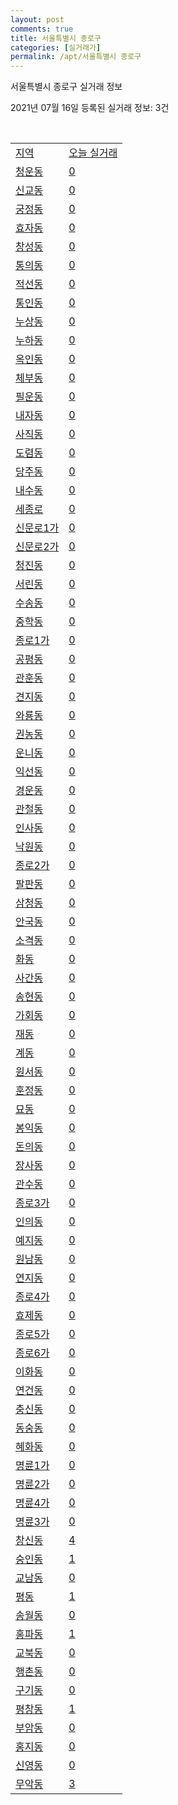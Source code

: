 ```yaml
---
layout: post
comments: true
title: 서울특별시 종로구
categories: [실거래가]
permalink: /apt/서울특별시 종로구
---
```


서울특별시 종로구 실거래 정보

2021년 07월 16일 등록된 실거래 정보: 3건

<script type="text/javascript">
  google.charts.load('current', {'packages':['corechart']});
  google.charts.setOnLoadCallback(drawChart);

  function drawChart() {
    var data = google.visualization.arrayToDataTable([['거래일', '매매', '전월세', '전매'], ['20-07', 39, 62, 0], ['20-08', 49, 122, 0], ['20-09', 36, 126, 0], ['20-10', 101, 118, 0], ['20-11', 64, 122, 0], ['20-12', 72, 127, 0], ['21-01', 53, 149, 0], ['21-02', 40, 129, 0], ['21-03', 44, 124, 0], ['21-04', 42, 141, 0], ['21-05', 34, 113, 0], ['21-06', 19, 90, 0], ['21-07', 3, 33, 0]]);

    var options = {
      title: '최근 1년간 유형별 거래량 추이',
      legend: { position: 'bottom' }
    };

    var chart = new google.visualization.LineChart(document.getElementById('columnchart_material'));
    chart.draw(data, (options));
  }
</script>

<div id="columnchart_material" style="width: 95%; margin-left: -35px"></div>
<br>
<table class="sortable">
  <tr>
    <td><a href="#">지역</a></td>
    <td><a href="#">오늘 실거래</a></td>
  </tr>

  
  <tr class="item">
    <td><a href="서울특별시 종로구 청운동">청운동</a></td>
    <td><a href="서울특별시 종로구 청운동">0</a></td>
  </tr>
    

  <tr class="item">
    <td><a href="서울특별시 종로구 신교동">신교동</a></td>
    <td><a href="서울특별시 종로구 신교동">0</a></td>
  </tr>
    

  <tr class="item">
    <td><a href="서울특별시 종로구 궁정동">궁정동</a></td>
    <td><a href="서울특별시 종로구 궁정동">0</a></td>
  </tr>
    

  <tr class="item">
    <td><a href="서울특별시 종로구 효자동">효자동</a></td>
    <td><a href="서울특별시 종로구 효자동">0</a></td>
  </tr>
    

  <tr class="item">
    <td><a href="서울특별시 종로구 창성동">창성동</a></td>
    <td><a href="서울특별시 종로구 창성동">0</a></td>
  </tr>
    

  <tr class="item">
    <td><a href="서울특별시 종로구 통의동">통의동</a></td>
    <td><a href="서울특별시 종로구 통의동">0</a></td>
  </tr>
    

  <tr class="item">
    <td><a href="서울특별시 종로구 적선동">적선동</a></td>
    <td><a href="서울특별시 종로구 적선동">0</a></td>
  </tr>
    

  <tr class="item">
    <td><a href="서울특별시 종로구 통인동">통인동</a></td>
    <td><a href="서울특별시 종로구 통인동">0</a></td>
  </tr>
    

  <tr class="item">
    <td><a href="서울특별시 종로구 누상동">누상동</a></td>
    <td><a href="서울특별시 종로구 누상동">0</a></td>
  </tr>
    

  <tr class="item">
    <td><a href="서울특별시 종로구 누하동">누하동</a></td>
    <td><a href="서울특별시 종로구 누하동">0</a></td>
  </tr>
    

  <tr class="item">
    <td><a href="서울특별시 종로구 옥인동">옥인동</a></td>
    <td><a href="서울특별시 종로구 옥인동">0</a></td>
  </tr>
    

  <tr class="item">
    <td><a href="서울특별시 종로구 체부동">체부동</a></td>
    <td><a href="서울특별시 종로구 체부동">0</a></td>
  </tr>
    

  <tr class="item">
    <td><a href="서울특별시 종로구 필운동">필운동</a></td>
    <td><a href="서울특별시 종로구 필운동">0</a></td>
  </tr>
    

  <tr class="item">
    <td><a href="서울특별시 종로구 내자동">내자동</a></td>
    <td><a href="서울특별시 종로구 내자동">0</a></td>
  </tr>
    

  <tr class="item">
    <td><a href="서울특별시 종로구 사직동">사직동</a></td>
    <td><a href="서울특별시 종로구 사직동">0</a></td>
  </tr>
    

  <tr class="item">
    <td><a href="서울특별시 종로구 도렴동">도렴동</a></td>
    <td><a href="서울특별시 종로구 도렴동">0</a></td>
  </tr>
    

  <tr class="item">
    <td><a href="서울특별시 종로구 당주동">당주동</a></td>
    <td><a href="서울특별시 종로구 당주동">0</a></td>
  </tr>
    

  <tr class="item">
    <td><a href="서울특별시 종로구 내수동">내수동</a></td>
    <td><a href="서울특별시 종로구 내수동">0</a></td>
  </tr>
    

  <tr class="item">
    <td><a href="서울특별시 종로구 세종로">세종로</a></td>
    <td><a href="서울특별시 종로구 세종로">0</a></td>
  </tr>
    

  <tr class="item">
    <td><a href="서울특별시 종로구 신문로1가">신문로1가</a></td>
    <td><a href="서울특별시 종로구 신문로1가">0</a></td>
  </tr>
    

  <tr class="item">
    <td><a href="서울특별시 종로구 신문로2가">신문로2가</a></td>
    <td><a href="서울특별시 종로구 신문로2가">0</a></td>
  </tr>
    

  <tr class="item">
    <td><a href="서울특별시 종로구 청진동">청진동</a></td>
    <td><a href="서울특별시 종로구 청진동">0</a></td>
  </tr>
    

  <tr class="item">
    <td><a href="서울특별시 종로구 서린동">서린동</a></td>
    <td><a href="서울특별시 종로구 서린동">0</a></td>
  </tr>
    

  <tr class="item">
    <td><a href="서울특별시 종로구 수송동">수송동</a></td>
    <td><a href="서울특별시 종로구 수송동">0</a></td>
  </tr>
    

  <tr class="item">
    <td><a href="서울특별시 종로구 중학동">중학동</a></td>
    <td><a href="서울특별시 종로구 중학동">0</a></td>
  </tr>
    

  <tr class="item">
    <td><a href="서울특별시 종로구 종로1가">종로1가</a></td>
    <td><a href="서울특별시 종로구 종로1가">0</a></td>
  </tr>
    

  <tr class="item">
    <td><a href="서울특별시 종로구 공평동">공평동</a></td>
    <td><a href="서울특별시 종로구 공평동">0</a></td>
  </tr>
    

  <tr class="item">
    <td><a href="서울특별시 종로구 관훈동">관훈동</a></td>
    <td><a href="서울특별시 종로구 관훈동">0</a></td>
  </tr>
    

  <tr class="item">
    <td><a href="서울특별시 종로구 견지동">견지동</a></td>
    <td><a href="서울특별시 종로구 견지동">0</a></td>
  </tr>
    

  <tr class="item">
    <td><a href="서울특별시 종로구 와룡동">와룡동</a></td>
    <td><a href="서울특별시 종로구 와룡동">0</a></td>
  </tr>
    

  <tr class="item">
    <td><a href="서울특별시 종로구 권농동">권농동</a></td>
    <td><a href="서울특별시 종로구 권농동">0</a></td>
  </tr>
    

  <tr class="item">
    <td><a href="서울특별시 종로구 운니동">운니동</a></td>
    <td><a href="서울특별시 종로구 운니동">0</a></td>
  </tr>
    

  <tr class="item">
    <td><a href="서울특별시 종로구 익선동">익선동</a></td>
    <td><a href="서울특별시 종로구 익선동">0</a></td>
  </tr>
    

  <tr class="item">
    <td><a href="서울특별시 종로구 경운동">경운동</a></td>
    <td><a href="서울특별시 종로구 경운동">0</a></td>
  </tr>
    

  <tr class="item">
    <td><a href="서울특별시 종로구 관철동">관철동</a></td>
    <td><a href="서울특별시 종로구 관철동">0</a></td>
  </tr>
    

  <tr class="item">
    <td><a href="서울특별시 종로구 인사동">인사동</a></td>
    <td><a href="서울특별시 종로구 인사동">0</a></td>
  </tr>
    

  <tr class="item">
    <td><a href="서울특별시 종로구 낙원동">낙원동</a></td>
    <td><a href="서울특별시 종로구 낙원동">0</a></td>
  </tr>
    

  <tr class="item">
    <td><a href="서울특별시 종로구 종로2가">종로2가</a></td>
    <td><a href="서울특별시 종로구 종로2가">0</a></td>
  </tr>
    

  <tr class="item">
    <td><a href="서울특별시 종로구 팔판동">팔판동</a></td>
    <td><a href="서울특별시 종로구 팔판동">0</a></td>
  </tr>
    

  <tr class="item">
    <td><a href="서울특별시 종로구 삼청동">삼청동</a></td>
    <td><a href="서울특별시 종로구 삼청동">0</a></td>
  </tr>
    

  <tr class="item">
    <td><a href="서울특별시 종로구 안국동">안국동</a></td>
    <td><a href="서울특별시 종로구 안국동">0</a></td>
  </tr>
    

  <tr class="item">
    <td><a href="서울특별시 종로구 소격동">소격동</a></td>
    <td><a href="서울특별시 종로구 소격동">0</a></td>
  </tr>
    

  <tr class="item">
    <td><a href="서울특별시 종로구 화동">화동</a></td>
    <td><a href="서울특별시 종로구 화동">0</a></td>
  </tr>
    

  <tr class="item">
    <td><a href="서울특별시 종로구 사간동">사간동</a></td>
    <td><a href="서울특별시 종로구 사간동">0</a></td>
  </tr>
    

  <tr class="item">
    <td><a href="서울특별시 종로구 송현동">송현동</a></td>
    <td><a href="서울특별시 종로구 송현동">0</a></td>
  </tr>
    

  <tr class="item">
    <td><a href="서울특별시 종로구 가회동">가회동</a></td>
    <td><a href="서울특별시 종로구 가회동">0</a></td>
  </tr>
    

  <tr class="item">
    <td><a href="서울특별시 종로구 재동">재동</a></td>
    <td><a href="서울특별시 종로구 재동">0</a></td>
  </tr>
    

  <tr class="item">
    <td><a href="서울특별시 종로구 계동">계동</a></td>
    <td><a href="서울특별시 종로구 계동">0</a></td>
  </tr>
    

  <tr class="item">
    <td><a href="서울특별시 종로구 원서동">원서동</a></td>
    <td><a href="서울특별시 종로구 원서동">0</a></td>
  </tr>
    

  <tr class="item">
    <td><a href="서울특별시 종로구 훈정동">훈정동</a></td>
    <td><a href="서울특별시 종로구 훈정동">0</a></td>
  </tr>
    

  <tr class="item">
    <td><a href="서울특별시 종로구 묘동">묘동</a></td>
    <td><a href="서울특별시 종로구 묘동">0</a></td>
  </tr>
    

  <tr class="item">
    <td><a href="서울특별시 종로구 봉익동">봉익동</a></td>
    <td><a href="서울특별시 종로구 봉익동">0</a></td>
  </tr>
    

  <tr class="item">
    <td><a href="서울특별시 종로구 돈의동">돈의동</a></td>
    <td><a href="서울특별시 종로구 돈의동">0</a></td>
  </tr>
    

  <tr class="item">
    <td><a href="서울특별시 종로구 장사동">장사동</a></td>
    <td><a href="서울특별시 종로구 장사동">0</a></td>
  </tr>
    

  <tr class="item">
    <td><a href="서울특별시 종로구 관수동">관수동</a></td>
    <td><a href="서울특별시 종로구 관수동">0</a></td>
  </tr>
    

  <tr class="item">
    <td><a href="서울특별시 종로구 종로3가">종로3가</a></td>
    <td><a href="서울특별시 종로구 종로3가">0</a></td>
  </tr>
    

  <tr class="item">
    <td><a href="서울특별시 종로구 인의동">인의동</a></td>
    <td><a href="서울특별시 종로구 인의동">0</a></td>
  </tr>
    

  <tr class="item">
    <td><a href="서울특별시 종로구 예지동">예지동</a></td>
    <td><a href="서울특별시 종로구 예지동">0</a></td>
  </tr>
    

  <tr class="item">
    <td><a href="서울특별시 종로구 원남동">원남동</a></td>
    <td><a href="서울특별시 종로구 원남동">0</a></td>
  </tr>
    

  <tr class="item">
    <td><a href="서울특별시 종로구 연지동">연지동</a></td>
    <td><a href="서울특별시 종로구 연지동">0</a></td>
  </tr>
    

  <tr class="item">
    <td><a href="서울특별시 종로구 종로4가">종로4가</a></td>
    <td><a href="서울특별시 종로구 종로4가">0</a></td>
  </tr>
    

  <tr class="item">
    <td><a href="서울특별시 종로구 효제동">효제동</a></td>
    <td><a href="서울특별시 종로구 효제동">0</a></td>
  </tr>
    

  <tr class="item">
    <td><a href="서울특별시 종로구 종로5가">종로5가</a></td>
    <td><a href="서울특별시 종로구 종로5가">0</a></td>
  </tr>
    

  <tr class="item">
    <td><a href="서울특별시 종로구 종로6가">종로6가</a></td>
    <td><a href="서울특별시 종로구 종로6가">0</a></td>
  </tr>
    

  <tr class="item">
    <td><a href="서울특별시 종로구 이화동">이화동</a></td>
    <td><a href="서울특별시 종로구 이화동">0</a></td>
  </tr>
    

  <tr class="item">
    <td><a href="서울특별시 종로구 연건동">연건동</a></td>
    <td><a href="서울특별시 종로구 연건동">0</a></td>
  </tr>
    

  <tr class="item">
    <td><a href="서울특별시 종로구 충신동">충신동</a></td>
    <td><a href="서울특별시 종로구 충신동">0</a></td>
  </tr>
    

  <tr class="item">
    <td><a href="서울특별시 종로구 동숭동">동숭동</a></td>
    <td><a href="서울특별시 종로구 동숭동">0</a></td>
  </tr>
    

  <tr class="item">
    <td><a href="서울특별시 종로구 혜화동">혜화동</a></td>
    <td><a href="서울특별시 종로구 혜화동">0</a></td>
  </tr>
    

  <tr class="item">
    <td><a href="서울특별시 종로구 명륜1가">명륜1가</a></td>
    <td><a href="서울특별시 종로구 명륜1가">0</a></td>
  </tr>
    

  <tr class="item">
    <td><a href="서울특별시 종로구 명륜2가">명륜2가</a></td>
    <td><a href="서울특별시 종로구 명륜2가">0</a></td>
  </tr>
    

  <tr class="item">
    <td><a href="서울특별시 종로구 명륜4가">명륜4가</a></td>
    <td><a href="서울특별시 종로구 명륜4가">0</a></td>
  </tr>
    

  <tr class="item">
    <td><a href="서울특별시 종로구 명륜3가">명륜3가</a></td>
    <td><a href="서울특별시 종로구 명륜3가">0</a></td>
  </tr>
    

  <tr class="item">
    <td><a href="서울특별시 종로구 창신동">창신동</a></td>
    <td><a href="서울특별시 종로구 창신동">4</a></td>
  </tr>
    

  <tr class="item">
    <td><a href="서울특별시 종로구 숭인동">숭인동</a></td>
    <td><a href="서울특별시 종로구 숭인동">1</a></td>
  </tr>
    

  <tr class="item">
    <td><a href="서울특별시 종로구 교남동">교남동</a></td>
    <td><a href="서울특별시 종로구 교남동">0</a></td>
  </tr>
    

  <tr class="item">
    <td><a href="서울특별시 종로구 평동">평동</a></td>
    <td><a href="서울특별시 종로구 평동">1</a></td>
  </tr>
    

  <tr class="item">
    <td><a href="서울특별시 종로구 송월동">송월동</a></td>
    <td><a href="서울특별시 종로구 송월동">0</a></td>
  </tr>
    

  <tr class="item">
    <td><a href="서울특별시 종로구 홍파동">홍파동</a></td>
    <td><a href="서울특별시 종로구 홍파동">1</a></td>
  </tr>
    

  <tr class="item">
    <td><a href="서울특별시 종로구 교북동">교북동</a></td>
    <td><a href="서울특별시 종로구 교북동">0</a></td>
  </tr>
    

  <tr class="item">
    <td><a href="서울특별시 종로구 행촌동">행촌동</a></td>
    <td><a href="서울특별시 종로구 행촌동">0</a></td>
  </tr>
    

  <tr class="item">
    <td><a href="서울특별시 종로구 구기동">구기동</a></td>
    <td><a href="서울특별시 종로구 구기동">0</a></td>
  </tr>
    

  <tr class="item">
    <td><a href="서울특별시 종로구 평창동">평창동</a></td>
    <td><a href="서울특별시 종로구 평창동">1</a></td>
  </tr>
    

  <tr class="item">
    <td><a href="서울특별시 종로구 부암동">부암동</a></td>
    <td><a href="서울특별시 종로구 부암동">0</a></td>
  </tr>
    

  <tr class="item">
    <td><a href="서울특별시 종로구 홍지동">홍지동</a></td>
    <td><a href="서울특별시 종로구 홍지동">0</a></td>
  </tr>
    

  <tr class="item">
    <td><a href="서울특별시 종로구 신영동">신영동</a></td>
    <td><a href="서울특별시 종로구 신영동">0</a></td>
  </tr>
    

  <tr class="item">
    <td><a href="서울특별시 종로구 무악동">무악동</a></td>
    <td><a href="서울특별시 종로구 무악동">3</a></td>
  </tr>
    


</table>


    